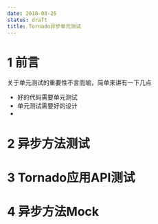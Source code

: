 ```yaml
---
date: 2018-08-25
status: draft
title: Tornado异步单元测试
---
```


# 1 前言
关于单元测试的重要性不言而喻，简单来讲有一下几点
- 好的代码需要单元测试
- 单元测试需要好的设计
- 
# 2 异步方法测试
# 3 Tornado应用API测试
# 4 异步方法Mock